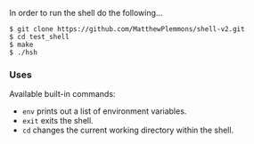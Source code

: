 In order to run the shell do the following...

```
$ git clone https://github.com/MatthewPlemmons/shell-v2.git
$ cd test_shell
$ make
$ ./hsh
```

### Uses
Available built-in commands:
- `env` prints out a list of environment variables.
- `exit` exits the shell.
- `cd` changes the current working directory within the shell.
